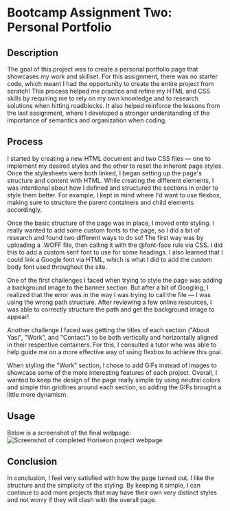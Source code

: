 # Bootcamp Assignment Two: Personal Portfolio
## Description
The goal of this project was to create a personal portfolio page that showcases my work and skillset. For this assignment, there was no starter code, which meant I had the opportunity to create the entire project from scratch! This process helped me practice and refine my HTML and CSS skills by requiring me to rely on my own knowledge and to research solutions when hitting roadblocks. It also helped reinforce the lessons from the last assignment, where I developed a stronger understanding of the importance of semantics and organization when coding.

## Process
I started by creating a new HTML document and two CSS files — one to implement my desired styles and the other to reset the inherent page styles. Once the stylesheets were both linked, I began setting up the page's structure and content with HTML. While creating the different elements, I was intentional about how I defined and structured the sections in order to style them better. For example, I kept in mind where I'd want to use flexbox, making sure to structure the parent containers and child elements accordingly. 

Once the basic structure of the page was in place, I moved onto styling. I really wanted to add some custom fonts to the page, so I did a bit of research and found two different ways to do so! The first way was by uploading a .WOFF file, then calling it with the @font-face rule via CSS. I did this to add a custom serif font to use for some headings. I also learned that I could link a Google font via HTML, which is what I did to add the custom body font used throughout the site. 

One of the first challenges I faced when trying to style the page was adding a background image to the banner section. But after a bit of Googling, I realized that the error was in the way I was trying to call the file — I was using the wrong path structure. After reviewing a few online resources, I was able to correctly structure the path and get the background image to appear! 

Another challenge I faced was getting the titles of each section ("About Yasi", "Work", and "Contact") to be both vertically and horizontally aligned in their respective containers. For this, I consulted a tutor who was able to help guide me on a more effective way of using flexbox to achieve this goal. 

When styling the "Work" section, I chose to add GIFs instead of images to showcase some of the more interesting features of each project. Overall, I wanted to keep the design of the page really simple by using neutral colors and simple thin gridlines around each section, so adding the GIFs brought a little more dynamism. 

## Usage
Below is a screenshot of the final webpage: 
    ![Screenshot of completed Horiseon project webpage](assets/images/screenshot.png)


## Conclusion
In conclusion, I feel very satisfied with how the page turned out. I like the structure and the simplicity of the styling. By keeping it simple, I can continue to add more projects that may have their own very distinct styles and not worry if they will clash with the overall page. 